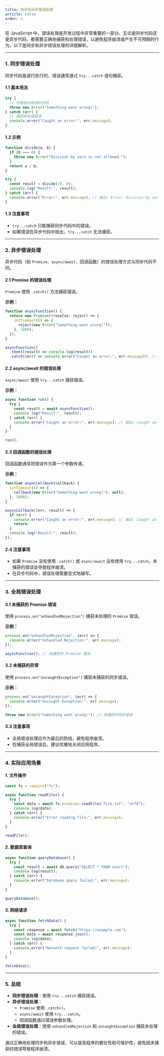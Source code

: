 ```yaml
---
title: 同步和异步错误处理
article: false
order: 1
---
```

在 JavaScript 中，错误处理是开发过程中非常重要的一部分。无论是同步代码还是异步代码，都需要正确地捕获和处理错误，以避免程序崩溃或产生不可预期的行为。以下是同步和异步错误处理的详细解析。

---

### **1. 同步错误处理**

同步代码是逐行执行的，错误通常通过 `try...catch` 语句捕获。

#### **1.1 基本用法**
```javascript
try {
  // 可能抛出错误的代码
  throw new Error("Something went wrong!");
} catch (err) {
  // 捕获并处理错误
  console.error("Caught an error:", err.message);
}
```

#### **1.2 示例**
```javascript
function divide(a, b) {
  if (b === 0) {
    throw new Error("Division by zero is not allowed.");
  }
  return a / b;
}

try {
  const result = divide(10, 0);
  console.log("Result:", result);
} catch (err) {
  console.error("Error:", err.message); // 输出: Error: Division by zero is not allowed.
}
```

#### **1.3 注意事项**
- `try...catch` 只能捕获同步代码中的错误。
- 如果错误在异步代码中抛出，`try...catch` 无法捕获。

---

### **2. 异步错误处理**

异步代码（如 `Promise`、`async/await`、回调函数）的错误处理方式与同步代码不同。

#### **2.1 Promise 的错误处理**
`Promise` 使用 `.catch()` 方法捕获错误。

**示例：**
```javascript
function asyncFunction() {
  return new Promise((resolve, reject) => {
    setTimeout(() => {
      reject(new Error("Something went wrong!"));
    }, 1000);
  });
}

asyncFunction()
  .then((result) => console.log(result))
  .catch((err) => console.error("Caught an error:", err.message)); // 输出: Caught an error: Something went wrong!
```

#### **2.2 async/await 的错误处理**
`async/await` 使用 `try...catch` 捕获错误。

**示例：**
```javascript
async function run() {
  try {
    const result = await asyncFunction();
    console.log("Result:", result);
  } catch (err) {
    console.error("Caught an error:", err.message); // 输出: Caught an error: Something went wrong!
  }
}

run();
```

#### **2.3 回调函数的错误处理**
回调函数通常将错误作为第一个参数传递。

**示例：**
```javascript
function asyncCallback(callback) {
  setTimeout(() => {
    callback(new Error("Something went wrong!"), null);
  }, 1000);
}

asyncCallback((err, result) => {
  if (err) {
    console.error("Caught an error:", err.message); // 输出: Caught an error: Something went wrong!
    return;
  }
  console.log("Result:", result);
});
```

#### **2.4 注意事项**
- 如果 `Promise` 没有使用 `.catch()` 或 `async/await` 没有使用 `try...catch`，未捕获的错误会导致程序崩溃。
- 在异步代码中，错误处理需要显式地编写。

---

### **3. 全局错误处理**

#### **3.1 未捕获的 Promise 错误**
使用 `process.on("unhandledRejection")` 捕获未处理的 `Promise` 错误。

**示例：**
```javascript
process.on("unhandledRejection", (err) => {
  console.error("Unhandled Rejection:", err.message);
});

asyncFunction(); // 未捕获的 Promise 错误
```

#### **3.2 未捕获的异常**
使用 `process.on("uncaughtException")` 捕获未捕获的同步错误。

**示例：**
```javascript
process.on("uncaughtException", (err) => {
  console.error("Uncaught Exception:", err.message);
});

throw new Error("Something went wrong!"); // 未捕获的同步错误
```

#### **3.3 注意事项**
- 全局错误处理应作为最后的防线，避免程序崩溃。
- 在捕获全局错误后，建议优雅地关闭应用程序。

---

### **4. 实际应用场景**

#### **1. 文件操作**
```javascript
const fs = require("fs");

async function readFile() {
  try {
    const data = await fs.promises.readFile("file.txt", "utf8");
    console.log(data);
  } catch (err) {
    console.error("Error reading file:", err.message);
  }
}

readFile();
```

#### **2. 数据库查询**
```javascript
async function queryDatabase() {
  try {
    const result = await db.query("SELECT * FROM users");
    console.log(result);
  } catch (err) {
    console.error("Database query failed:", err.message);
  }
}

queryDatabase();
```

#### **3. 网络请求**
```javascript
async function fetchData() {
  try {
    const response = await fetch("https://example.com");
    const data = await response.json();
    console.log(data);
  } catch (err) {
    console.error("Network request failed:", err.message);
  }
}

fetchData();
```

---

### **5. 总结**

- **同步错误处理**：使用 `try...catch` 捕获错误。
- **异步错误处理**：
  - `Promise` 使用 `.catch()`。
  - `async/await` 使用 `try...catch`。
  - 回调函数通过错误参数处理。
- **全局错误处理**：使用 `unhandledRejection` 和 `uncaughtException` 捕获未处理的错误。

通过正确地处理同步和异步错误，可以提高程序的健壮性和可维护性，避免因未捕获的错误导致程序崩溃。
